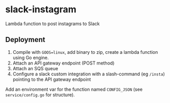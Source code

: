 # slack-instagram
Lambda function to post instagrams to Slack

## Deployment

1. Compile with `GOOS=linux`, add binary to zip, create a lambda function using Go engine.
1. Attach an API gateway endpoint (POST method)
1. Attach an SQS queue
1. Configure a slack custom integration with a slash-command (eg `/insta`) pointing to the API gateway endpoint

Add an environment var for the function named `CONFIG_JSON` (see `service/config.go` for structure).
